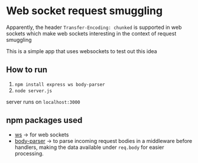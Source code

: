 # Web socket request smuggling

Apparently, the header `Transfer-Encoding: chunked` is supported in web sockets which make web sockets interesting in the context of request smuggling

This is a simple app that uses websockets to test out this idea

## How to run
1. `npm install express ws body-parser`
2. `node server.js`

server runs on `localhost:3000`

## npm packages used
- [ws](https://www.npmjs.com/package/ws) -> for web sockets
- [body-parser](https://www.npmjs.com/package/body-parser) -> to parse incoming request bodies in a middleware before handlers, making the data available under `req.body` for easier processing.
